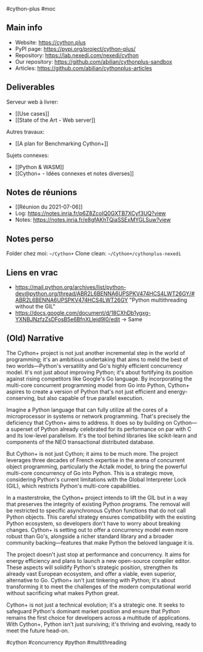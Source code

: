 #cython-plus #moc 

## Main info

- Website: <https://cython.plus>
- PyPI page: <https://pypi.org/project/cython-plus/>
- Repository: <https://lab.nexedi.com/nexedi/cython>
- Our repository: <https://github.com/abilian/cythonplus-sandbox>
- Articles: <https://github.com/abilian/cythonplus-articles>

## Deliverables

Serveur web à livrer:

- [[Use cases]]
- [[State of the Art - Web server]]

Autres travaux:

- [[A plan for Benchmarking Cython+]]

Sujets connexes:

- [[Python & WASM]]
- [[Cython+ - Idées connexes et notes diverses]]

## Notes de réunions

- [[Réunion du 2021-07-06]]
- Log: https://notes.inria.fr/p6Z8ZcoIQ0GXTB7XCyf3UQ?view
- Notes: https://notes.inria.fr/e8gfAKhTQiaSSExMYGLSuw?view

## Notes perso

Folder chez moi: `~/Cython+`
Clone clean: `~/Cython+/cythonplus-nexedi`

## Liens en vrac

- https://mail.python.org/archives/list/python-dev@python.org/thread/ABR2L6BENNA6UPSPKV474HCS4LWT26GY/#ABR2L6BENNA6UPSPKV474HCS4LWT26GY "Python multithreading without the GIL"
- https://docs.google.com/document/d/18CXhDb1ygxg-YXNBJNzfzZsDFosB5e6BfnXLlejd9l0/edit -> Same

## (Old) Narrative

The Cython+ project is not just another incremental step in the world of programming; it's an ambitious undertaking that aims to meld the best of two worlds—Python's versatility and Go's highly efficient concurrency model. It's not just about improving Python; it's about fortifying its position against rising competitors like Google's Go language. By incorporating the multi-core concurrent programming model from Go into Python, Cython+ aspires to create a version of Python that's not just efficient and energy-conserving, but also capable of true parallel execution.

Imagine a Python language that can fully utilize all the cores of a microprocessor in systems or network programming. That's precisely the deficiency that Cython+ aims to address. It does so by building on Cython—a superset of Python already celebrated for its performance on par with C and its low-level parallelism. It's the tool behind libraries like scikit-learn and components of the NEO transactional distributed database.

But Cython+ is not just Cython; it aims to be much more. The project leverages three decades of French expertise in the arena of concurrent object programming, particularly the Actalk model, to bring the powerful multi-core concurrency of Go into Python. This is a strategic move, considering Python's current limitations with the Global Interpreter Lock (GIL), which restricts Python's multi-core capabilities.

In a masterstroke, the Cython+ project intends to lift the GIL but in a way that preserves the integrity of existing Python programs. The removal will be restricted to specific asynchronous Cython functions that do not call Python objects. This careful strategy ensures compatibility with the existing Python ecosystem, so developers don't have to worry about breaking changes. Cython+ is setting out to offer a concurrency model even more robust than Go's, alongside a richer standard library and a broader community backing—features that make Python the beloved language it is.

The project doesn't just stop at performance and concurrency. It aims for energy efficiency and plans to launch a new open-source compiler editor. These aspects will solidify Python's strategic position, strengthen its already vast European ecosystem, and offer a viable, even superior, alternative to Go. Cython+ isn't just tinkering with Python; it's about transforming it to meet the challenges of the modern computational world without sacrificing what makes Python great.

Cython+ is not just a technical evolution; it's a strategic one. It seeks to safeguard Python's dominant market position and ensure that Python remains the first choice for developers across a multitude of applications. With Cython+, Python isn't just surviving; it's thriving and evolving, ready to meet the future head-on.

<!-- Keywords -->
#cython #concurrency #python #multithreading
<!-- /Keywords -->
